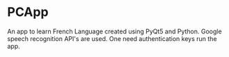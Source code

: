 # PCApp
An app to learn French Language created using PyQt5 and Python. Google speech recognition API's are used. One need authentication keys run the app.
